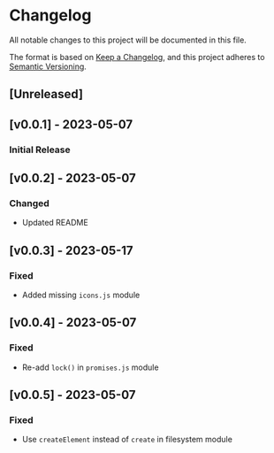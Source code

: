 # Changelog
All notable changes to this project will be documented in this file.

The format is based on [Keep a Changelog](https://keepachangelog.com/en/1.0.0/),
and this project adheres to [Semantic Versioning](https://semver.org/spec/v2.0.0.html).

## [Unreleased]

## [v0.0.1] - 2023-05-07

### Initial Release

## [v0.0.2] - 2023-05-07

### Changed
- Updated README

## [v0.0.3] - 2023-05-17

### Fixed
- Added missing `icons.js` module

## [v0.0.4] - 2023-05-07

### Fixed
- Re-add `lock()` in `promises.js` module

## [v0.0.5] - 2023-05-07

### Fixed
- Use `createElement` instead of `create` in filesystem module
